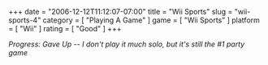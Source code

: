 +++
date = "2006-12-12T11:12:07-07:00"
title = "Wii Sports"
slug = "wii-sports-4"
category = [ "Playing A Game" ]
game = [ "Wii Sports" ]
platform = [ "Wii" ]
rating = [ "Good" ]
+++

<i>Progress: Gave Up -- I don't play it much solo, but it's still the #1 party game</i>